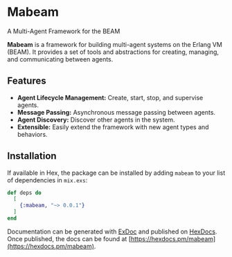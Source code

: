 # Mabeam

A Multi-Agent Framework for the BEAM

**Mabeam** is a framework for building multi-agent systems on the Erlang VM (BEAM). It provides a set of tools and abstractions for creating, managing, and communicating between agents.

## Features

*   **Agent Lifecycle Management:** Create, start, stop, and supervise agents.
*   **Message Passing:** Asynchronous message passing between agents.
*   **Agent Discovery:** Discover other agents in the system.
*   **Extensible:** Easily extend the framework with new agent types and behaviors.

## Installation

If available in Hex, the package can be installed by
adding `mabeam` to your list of dependencies in `mix.exs`:

```elixir
def deps do
  [
    {:mabeam, "~> 0.0.1"}
  ]
end
```

Documentation can be generated with [ExDoc](https://github.com/elixir-lang/ex_doc) and published on [HexDocs](https://hexdocs.pm). Once published, the docs can be found at [https://hexdocs.pm/mabeam](https://hexdocs.pm/mabeam).